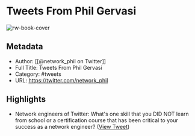 # Tweets From Phil Gervasi

![rw-book-cover](https://pbs.twimg.com/profile_images/1594715346694545409/5yiunC6M.jpg)

## Metadata
- Author: [[@network_phil on Twitter]]
- Full Title: Tweets From Phil Gervasi
- Category: #tweets
- URL: https://twitter.com/network_phil

## Highlights
- Network engineers of Twitter: 
  What's one skill that you DID NOT learn from school or a certification course that has been critical to your success as a network engineer? ([View Tweet](https://twitter.com/network_phil/status/1433453159993602048))
